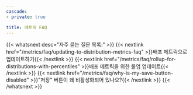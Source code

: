 ```yaml
---
cascade:
- private: true

title: 메트릭 FAQ
---
```


{{< whatsnext desc="자주 묻는 질문 목록:" >}}
    {{< nextlink href="/metrics/faq/updating-to-distribution-metrics-faq" >}}배포 메트릭으로 업데이트하기{{< /nextlink >}}
    {{< nextlink href="/metrics/faq/rollup-for-distributions-with-percentiles" >}}배포 메트릭을 위한 롤업 업데이트{{< /nextlink >}}
    {{< nextlink href="/metrics/faq/why-is-my-save-button-disabled" >}}"저장" 버튼이 왜 비활성화되어 있나요?{{< /nextlink >}}
{{< /whatsnext >}}
